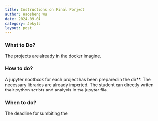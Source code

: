 ```yaml
---
title: Instructions on Final Porject
author: Haosheng Wu
date: 2024-09-04
category: Jekyll
layout: post
---
```


### What to Do?

The projects are already in the docker imagine. 

### How to do?

A jupyter nootbook for each project has been prepared in the dir**.
The necessary libraries are already imported.
The student can directly writen their python scripts and analysis in the jupyter file.

### When to do?

The deadline for sumbiting the 

